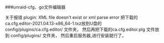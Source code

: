 ###unraid-cfg、go文件编辑器

关于报错 plugin: XML file doesn't exist or xml parse error
把下载的ca.cfg.editor-2021.04.13-x86_64-1.txz放到U盘的 config/plugins/ca.cfg.editor/ 文件夹，
然后再把下载的ca.cfg.editor.plg 文件放到 config/plugins/ 文件夹，
然后重启服务器,进行安装就行了。
